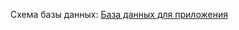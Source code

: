 Схема базы данных: [База данных для приложения](https://github.com/user-attachments/assets/8c6e1e97-4190-4ddb-9f33-941279ea59ef)

